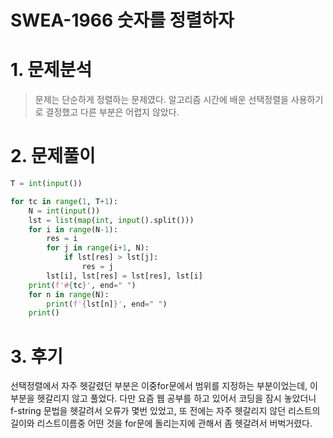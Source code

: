 # SWEA-1966 숫자를 정렬하자



# 1. 문제분석

>  문제는 단순하게 정렬하는 문제였다. 알고리즘 시간에 배운 선택정렬을 사용하기로 결정했고 다른 부분은 어렵지 않았다.



# 2. 문제풀이

```python
T = int(input())

for tc in range(1, T+1):
    N = int(input())
    lst = list(map(int, input().split()))
    for i in range(N-1):
        res = i
        for j in range(i+1, N):
            if lst[res] > lst[j]:
                res = j
        lst[i], lst[res] = lst[res], lst[i]
    print(f'#{tc}', end=" ")
    for n in range(N):
        print(f'{lst[n]}', end=" ")
    print()
```



# 3. 후기

선택정렬에서 자주 헷갈렸던 부분은 이중for문에서 범위를 지정하는 부분이었는데, 이 부분을 헷갈리지 않고 풀었다. 다만 요즘 웹 공부를 하고 있어서 코딩을 잠시 놓았더니 f-string 문법을 헷갈려서 오류가 몇번 있었고, 또 전에는 자주 헷갈리지 않던 리스트의 길이와 리스트이름중 어떤 것을 for문에 돌리는지에 관해서 좀 헷갈려서 버벅거렸다.





